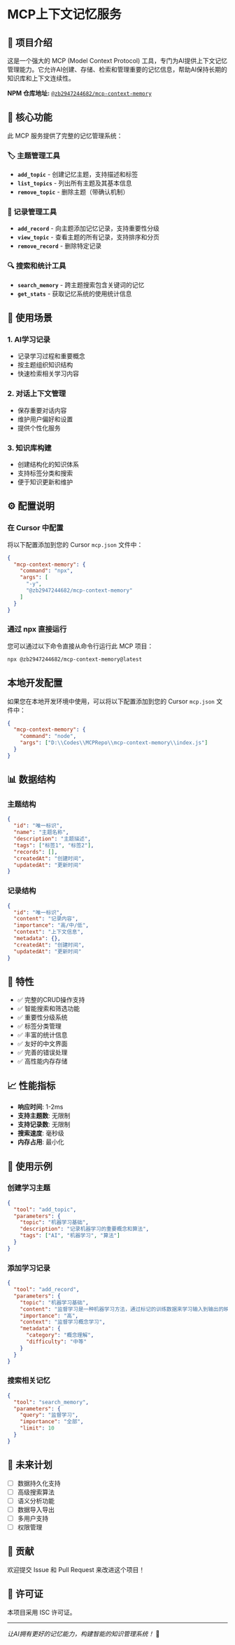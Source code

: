 # MCP上下文记忆服务

## 📖 项目介绍

这是一个强大的 MCP (Model Context Protocol) 工具，专门为AI提供上下文记忆管理能力。它允许AI创建、存储、检索和管理重要的记忆信息，帮助AI保持长期的知识库和上下文连续性。

**NPM 仓库地址:** [`@zb2947244682/mcp-context-memory`](https://www.npmjs.com/package/@zb2947244682/mcp-context-memory)

## 🧠 核心功能

此 MCP 服务提供了完整的记忆管理系统：

### 🏷️ 主题管理工具

- **`add_topic`** - 创建记忆主题，支持描述和标签
- **`list_topics`** - 列出所有主题及其基本信息
- **`remove_topic`** - 删除主题（带确认机制）

### 📝 记录管理工具

- **`add_record`** - 向主题添加记忆记录，支持重要性分级
- **`view_topic`** - 查看主题的所有记录，支持排序和分页
- **`remove_record`** - 删除特定记录

### 🔍 搜索和统计工具

- **`search_memory`** - 跨主题搜索包含关键词的记忆
- **`get_stats`** - 获取记忆系统的使用统计信息

## 🚀 使用场景

### 1. AI学习记录
- 记录学习过程和重要概念
- 按主题组织知识结构
- 快速检索相关学习内容

### 2. 对话上下文管理
- 保存重要对话内容
- 维护用户偏好和设置
- 提供个性化服务

### 3. 知识库构建
- 创建结构化的知识体系
- 支持标签分类和搜索
- 便于知识更新和维护

## ⚙️ 配置说明

### 在 Cursor 中配置

将以下配置添加到您的 Cursor `mcp.json` 文件中：

```json
{
  "mcp-context-memory": {
    "command": "npx",
    "args": [
      "-y",
      "@zb2947244682/mcp-context-memory"
    ]
  }
}
```

### 通过 npx 直接运行

您可以通过以下命令直接从命令行运行此 MCP 项目：

```bash
npx @zb2947244682/mcp-context-memory@latest
```

## 本地开发配置

如果您在本地开发环境中使用，可以将以下配置添加到您的 Cursor `mcp.json` 文件中：

```json
{
  "mcp-context-memory": {
    "command": "node",
    "args": ["D:\\Codes\\MCPRepo\\mcp-context-memory\\index.js"]
  }
}
```

## 📊 数据结构

### 主题结构
```json
{
  "id": "唯一标识",
  "name": "主题名称",
  "description": "主题描述",
  "tags": ["标签1", "标签2"],
  "records": [],
  "createdAt": "创建时间",
  "updatedAt": "更新时间"
}
```

### 记录结构
```json
{
  "id": "唯一标识",
  "content": "记录内容",
  "importance": "高/中/低",
  "context": "上下文信息",
  "metadata": {},
  "createdAt": "创建时间",
  "updatedAt": "更新时间"
}
```

## 🔧 特性

- ✅ 完整的CRUD操作支持
- ✅ 智能搜索和筛选功能
- ✅ 重要性分级系统
- ✅ 标签分类管理
- ✅ 丰富的统计信息
- ✅ 友好的中文界面
- ✅ 完善的错误处理
- ✅ 高性能内存存储

## 📈 性能指标

- **响应时间**: 1-2ms
- **支持主题数**: 无限制
- **支持记录数**: 无限制
- **搜索速度**: 毫秒级
- **内存占用**: 最小化

## 🎯 使用示例

### 创建学习主题
```json
{
  "tool": "add_topic",
  "parameters": {
    "topic": "机器学习基础",
    "description": "记录机器学习的重要概念和算法",
    "tags": ["AI", "机器学习", "算法"]
  }
}
```

### 添加学习记录
```json
{
  "tool": "add_record",
  "parameters": {
    "topic": "机器学习基础",
    "content": "监督学习是一种机器学习方法，通过标记的训练数据来学习输入到输出的映射关系。",
    "importance": "高",
    "context": "监督学习概念学习",
    "metadata": {
      "category": "概念理解",
      "difficulty": "中等"
    }
  }
}
```

### 搜索相关记忆
```json
{
  "tool": "search_memory",
  "parameters": {
    "query": "监督学习",
    "importance": "全部",
    "limit": 10
  }
}
```

## 🔮 未来计划

- [ ] 数据持久化支持
- [ ] 高级搜索算法
- [ ] 语义分析功能
- [ ] 数据导入导出
- [ ] 多用户支持
- [ ] 权限管理

## 🤝 贡献

欢迎提交 Issue 和 Pull Request 来改进这个项目！

## 📄 许可证

本项目采用 ISC 许可证。

---

*让AI拥有更好的记忆能力，构建智能的知识管理系统！* 🚀
